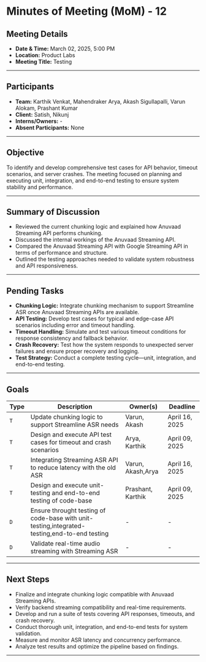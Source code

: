 # Minutes of Meeting (MoM) - 12

## Meeting Details
- **Date & Time:** March 02, 2025, 5:00 PM  
- **Location:** Product Labs  
- **Meeting Title:** Testing  

---

## Participants
- **Team:** Karthik Venkat, Mahendraker Arya, Akash Sigullapalli, Varun Alokam, Prashant Kumar  
- **Client:** Satish, Nikunj  
- **Interns/Owners:** -  
- **Absent Participants:** None  

---

## Objective
To identify and develop comprehensive test cases for API behavior, timeout scenarios, and server crashes. The meeting focused on planning and executing unit, integration, and end-to-end testing to ensure system stability and performance.

---

## Summary of Discussion
- Reviewed the current chunking logic and explained how Anuvaad Streaming API performs chunking.
- Discussed the internal workings of the Anuvaad Streaming API.
- Compared the Anuvaad Streaming API with Google Streaming API in terms of performance and structure.
- Outlined the testing approaches needed to validate system robustness and API responsiveness.

---

## Pending Tasks
- **Chunking Logic:** Integrate chunking mechanism to support Streamline ASR once Anuvaad Streaming APIs are available.
- **API Testing:** Develop test cases for typical and edge-case API scenarios including error and timeout handling.
- **Timeout Handling:** Simulate and test various timeout conditions for response consistency and fallback behavior.
- **Crash Recovery:** Test how the system responds to unexpected server failures and ensure proper recovery and logging.
- **Test Strategy:** Conduct a complete testing cycle—unit, integration, and end-to-end testing.

---

## Goals

| Type | Description | Owner(s) | Deadline |
|------|-------------|----------|----------|
| `T` | Update chunking logic to support Streamline ASR needs | Varun, Akash | April 16, 2025 |
| `T` | Design and execute API test cases for timeout and crash scenarios | Arya, Karthik | April 09, 2025 |
| `T` | Integrating Streaming ASR API to reduce latency with the old ASR | Varun, Akash,Arya | April 16, 2025 |
| `T` | Design and execute unit-testing and end-to-end testing of code-base | Prashant, Karthik | April 09, 2025 |
| `D` | Ensure throught testing of code-base with unit-testing,integrated-testing,end-to-end testing | - | - |
| `D` | Validate real-time audio streaming with Streaming ASR | - | - |

---

## Next Steps
- Finalize and integrate chunking logic compatible with Anuvaad Streaming APIs.
- Verify backend streaming compatibility and real-time requirements.
- Develop and run a suite of tests covering API responses, timeouts, and crash recovery.
- Conduct thorough unit, integration, and end-to-end tests for system validation.
- Measure and monitor ASR latency and concurrency performance.
- Analyze test results and optimize the pipeline based on findings. 

---
